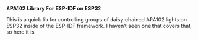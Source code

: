 **APA102 Library For ESP-IDF on ESP32**


This is a quick lib for controlling groups of daisy-chained APA102 lights on ESP32 inside of the ESP-IDF framework. I haven't seen one that covers that, so here it is.
